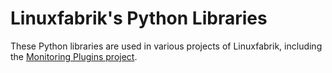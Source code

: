 # Linuxfabrik's Python Libraries

These Python libraries are used in various projects of Linuxfabrik, including the [Monitoring Plugins project](https://github.com/Linuxfabrik/monitoring-plugins).
